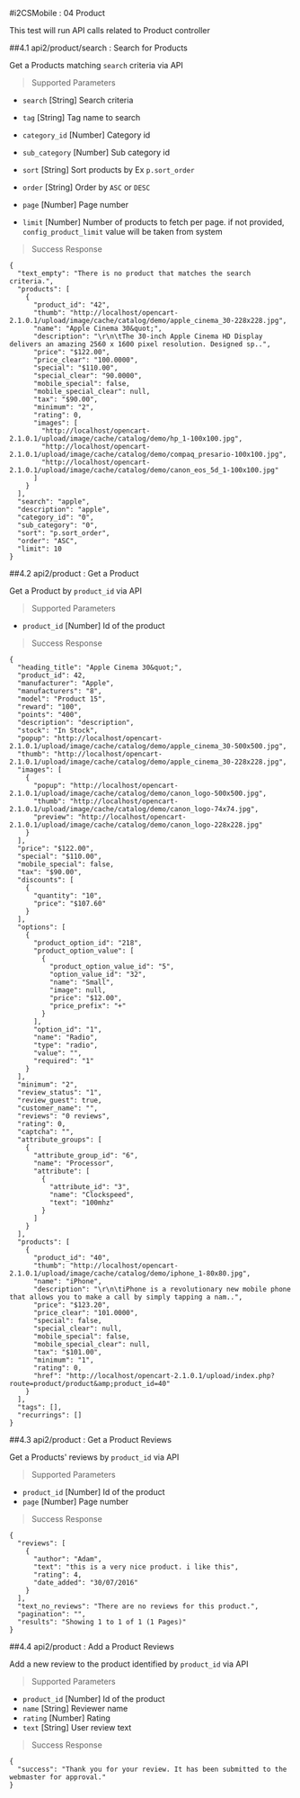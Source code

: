 #i2CSMobile : 04 Product

This test will run API calls related to Product controller

##4.1 api2/product/search : Search for Products

Get a Products matching `search` criteria via API

> Supported Parameters

* `search` [String] Search criteria

* `tag` [String] Tag name to search

* `category_id` [Number] Category id 

* `sub_category` [Number] Sub category id 

* `sort` [String] Sort products by Ex `p.sort_order`

* `order` [String] Order by `ASC` or `DESC`

* `page` [Number] Page number

* `limit` [Number] Number of products to fetch per page. if not provided, `config_product_limit` value will be taken from system

> Success Response

```
{
  "text_empty": "There is no product that matches the search criteria.",
  "products": [
    {
      "product_id": "42",
      "thumb": "http://localhost/opencart-2.1.0.1/upload/image/cache/catalog/demo/apple_cinema_30-228x228.jpg",
      "name": "Apple Cinema 30&quot;",
      "description": "\r\n\tThe 30-inch Apple Cinema HD Display delivers an amazing 2560 x 1600 pixel resolution. Designed sp..",
      "price": "$122.00",
      "price_clear": "100.0000",
      "special": "$110.00",
      "special_clear": "90.0000",
      "mobile_special": false,
      "mobile_special_clear": null,
      "tax": "$90.00",
      "minimum": "2",
      "rating": 0,
      "images": [
        "http://localhost/opencart-2.1.0.1/upload/image/cache/catalog/demo/hp_1-100x100.jpg",
        "http://localhost/opencart-2.1.0.1/upload/image/cache/catalog/demo/compaq_presario-100x100.jpg",
        "http://localhost/opencart-2.1.0.1/upload/image/cache/catalog/demo/canon_eos_5d_1-100x100.jpg"
      ]
    }
  ],
  "search": "apple",
  "description": "apple",
  "category_id": "0",
  "sub_category": "0",
  "sort": "p.sort_order",
  "order": "ASC",
  "limit": 10
}
```

##4.2 api2/product : Get a Product

Get a Product by `product_id` via API

> Supported Parameters

* `product_id` [Number] Id of the product

> Success Response

```
{
  "heading_title": "Apple Cinema 30&quot;",
  "product_id": 42,
  "manufacturer": "Apple",
  "manufacturers": "8",
  "model": "Product 15",
  "reward": "100",
  "points": "400",
  "description": "description",
  "stock": "In Stock",
  "popup": "http://localhost/opencart-2.1.0.1/upload/image/cache/catalog/demo/apple_cinema_30-500x500.jpg",
  "thumb": "http://localhost/opencart-2.1.0.1/upload/image/cache/catalog/demo/apple_cinema_30-228x228.jpg",
  "images": [
    {
      "popup": "http://localhost/opencart-2.1.0.1/upload/image/cache/catalog/demo/canon_logo-500x500.jpg",
      "thumb": "http://localhost/opencart-2.1.0.1/upload/image/cache/catalog/demo/canon_logo-74x74.jpg",
      "preview": "http://localhost/opencart-2.1.0.1/upload/image/cache/catalog/demo/canon_logo-228x228.jpg"
    }
  ],
  "price": "$122.00",
  "special": "$110.00",
  "mobile_special": false,
  "tax": "$90.00",
  "discounts": [
    {
      "quantity": "10",
      "price": "$107.60"
    }
  ],
  "options": [
    {
      "product_option_id": "218",
      "product_option_value": [
        {
          "product_option_value_id": "5",
          "option_value_id": "32",
          "name": "Small",
          "image": null,
          "price": "$12.00",
          "price_prefix": "+"
        }
      ],
      "option_id": "1",
      "name": "Radio",
      "type": "radio",
      "value": "",
      "required": "1"
    }
  ],
  "minimum": "2",
  "review_status": "1",
  "review_guest": true,
  "customer_name": "",
  "reviews": "0 reviews",
  "rating": 0,
  "captcha": "",
  "attribute_groups": [
    {
      "attribute_group_id": "6",
      "name": "Processor",
      "attribute": [
        {
          "attribute_id": "3",
          "name": "Clockspeed",
          "text": "100mhz"
        }
      ]
    }
  ],
  "products": [
    {
      "product_id": "40",
      "thumb": "http://localhost/opencart-2.1.0.1/upload/image/cache/catalog/demo/iphone_1-80x80.jpg",
      "name": "iPhone",
      "description": "\r\n\tiPhone is a revolutionary new mobile phone that allows you to make a call by simply tapping a nam..",
      "price": "$123.20",
      "price_clear": "101.0000",
      "special": false,
      "special_clear": null,
      "mobile_special": false,
      "mobile_special_clear": null,
      "tax": "$101.00",
      "minimum": "1",
      "rating": 0,
      "href": "http://localhost/opencart-2.1.0.1/upload/index.php?route=product/product&amp;product_id=40"
    }
  ],
  "tags": [],
  "recurrings": []
}
```

##4.3 api2/product : Get a Product Reviews

Get a Products' reviews by `product_id` via API

> Supported Parameters

* `product_id` [Number] Id of the product
* `page` [Number] Page number

> Success Response

```
{
  "reviews": [
    {
      "author": "Adam",
      "text": "this is a very nice product. i like this",
      "rating": 4,
      "date_added": "30/07/2016"
    }
  ],
  "text_no_reviews": "There are no reviews for this product.",
  "pagination": "",
  "results": "Showing 1 to 1 of 1 (1 Pages)"
}
```

##4.4 api2/product : Add a Product Reviews

Add a new review to the product identified by `product_id` via API

> Supported Parameters

* `product_id` [Number] Id of the product
* `name` [String] Reviewer name
* `rating` [Number] Rating
* `text` [String] User review text

> Success Response

```
{
  "success": "Thank you for your review. It has been submitted to the webmaster for approval."
}
```